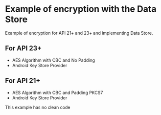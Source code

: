 # Example of encryption with the Data Store

Example of encryption for API 21+ and 23+ and implementing Data Store.

## For API 23+
- AES Algorithm with CBC and No Padding
- Android Key Store Provider

## For API 21+
- AES Algorithm with CBC and Padding PKCS7
- Android Key Store Provider

This example has no clean code

